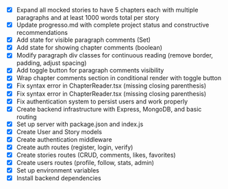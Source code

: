 - [x] Expand all mocked stories to have 5 chapters each with multiple paragraphs and at least 1000 words total per story
- [x] Update progresso.md with complete project status and constructive recommendations
- [x] Add state for visible paragraph comments (Set<number>)
- [x] Add state for showing chapter comments (boolean)
- [x] Modify paragraph div classes for continuous reading (remove border, padding, adjust spacing)
- [x] Add toggle button for paragraph comments visibility
- [x] Wrap chapter comments section in conditional render with toggle button
- [x] Fix syntax error in ChapterReader.tsx (missing closing parenthesis)
- [x] Fix syntax error in ChapterReader.tsx (missing closing parenthesis)
- [x] Fix authentication system to persist users and work properly
- [x] Create backend infrastructure with Express, MongoDB, and basic routing
- [x] Set up server with package.json and index.js
- [x] Create User and Story models
- [x] Create authentication middleware
- [x] Create auth routes (register, login, verify)
- [x] Create stories routes (CRUD, comments, likes, favorites)
- [x] Create users routes (profile, follow, stats, admin)
- [x] Set up environment variables
- [x] Install backend dependencies

